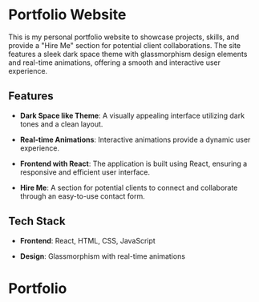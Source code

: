 # Portfolio Website

This is my personal portfolio website  to showcase projects, skills, and provide a "Hire Me" section for potential client collaborations. The site features a sleek dark space theme with glassmorphism design elements and real-time animations, offering a smooth and interactive user experience.

## Features

- **Dark Space like Theme**: A visually appealing interface utilizing dark tones and a clean layout.


- **Real-time Animations**: Interactive animations provide a dynamic user experience.

- **Frontend with React**: The application is built using React, ensuring a responsive and efficient user interface.

- **Hire Me**: A section for potential clients to connect and collaborate through an easy-to-use contact form.

## Tech Stack

- **Frontend**: React, HTML, CSS, JavaScript

- **Design**: Glassmorphism with real-time animations
# Portfolio
